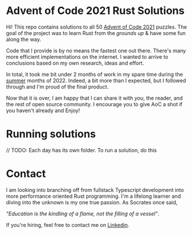 # Advent of Code 2021 Rust Solutions 

Hi! This repo contains solutions to all 50 [Advent of Code 2021](https://adventofcode.com/2021) puzzles.
The goal of the project was to learn Rust from the *grounds up* & have some fun along the way.

Code that I provide is by no means the fastest one out there. There's many more efficient implementations on the internet.
I wanted to arrive to conclusions based on my own research, ideas and effort.

In total, it took me bit under 2 months of work in my spare time during the [summer](https://en.wikipedia.org/wiki/Christmas_in_July) months of 2022.
Indeed, a bit more than I expected, but I followed through and I'm proud of the final product.

Now that it is over, I am happy that I can share it with *you*, the reader, and the rest of open source community. 
I encourage you to give AoC a shot if you haven't already and Enjoy!

# Running solutions

// TODO: Each day has its own folder. To run a solution, do this

# Contact

I am looking into branching off from fullstack Typescript development into more performance oriented Rust programming. 
I'm a lifelong learner and diving into the unknown is my one true passion. As Socrates once said,

*"Education is the kindling of a flame, not the filling of a vessel"*.

If you're hiring, feel free to contact me on [Linkedin](https://www.linkedin.com/in/jan-male%C5%A1-49013616a/).
